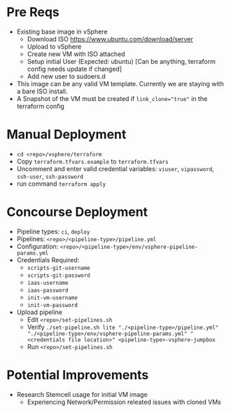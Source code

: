 # Pre Reqs
- Existing base image in vSphere
    - Download ISO https://www.ubuntu.com/download/server
    - Upload to vSphere
    - Create new VM with ISO attached
    - Setup initial User (Expected: ubuntu) [Can be anything, terraform config needs update if changed]
    - Add new user to sudoers.d
- This image can be any valid VM template. Currently we are staying with a bare ISO install.
- A Snapshot of the VM must be created if `link_clone="true"` in the terraform config

# Manual Deployment
- `cd <repo>/vsphere/terraform`
- Copy `terraform.tfvars.example` to `terraform.tfvars`
- Uncomment and enter valid credential variables: `viuser`, `vipassword`, `ssh-user`, `ssh-password`
- run command `terraform apply`

# Concourse Deployment
- Pipeline types: `ci`, `deploy`
- Pipelines: `<repo>/<pipeline-type>/pipeline.yml`
- Configuration: `<repo>/<pipeline-type>/env/vsphere-pipeline-params.yml`
- Credentials Required: 
    - `scripts-git-username`
    - `scripts-git-password`
    - `iaas-username`
    - `iaas-password`
    - `init-vm-username`
    - `init-vm-password`
- Upload pipeline
    - Edit `<repo>/set-pipelines.sh`
    - Verify `./set-pipeline.sh lite "./<pipeline-type>/pipeline.yml" "./<pipeline-type>/env/vsphere-pipeline-params.yml" "<credentials file location>" <pipeline-type>-vsphere-jumpbox`
    - Run `<repo>/set-pipelines.sh`

# Potential Improvements
- Research Stemcell usage for initial VM image
    - Experiencing Network/Permission releated issues with cloned VMs
